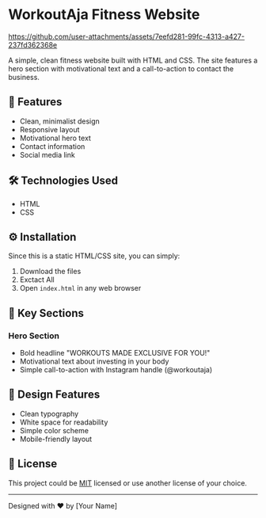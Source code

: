 # WorkoutAja Fitness Website

https://github.com/user-attachments/assets/7eefd281-99fc-4313-a427-237fd362368e

A simple, clean fitness website built with HTML and CSS. The site features a hero section with motivational text and a call-to-action to contact the business.

## 🚀 Features

- Clean, minimalist design
- Responsive layout
- Motivational hero text
- Contact information
- Social media link

## 🛠️ Technologies Used

- HTML
- CSS

## ⚙️ Installation

Since this is a static HTML/CSS site, you can simply:

1. Download the files
2. Exctact All
3. Open `index.html` in any web browser

## 📱 Key Sections

### Hero Section

- Bold headline "WORKOUTS MADE EXCLUSIVE FOR YOU!"
- Motivational text about investing in your body
- Simple call-to-action with Instagram handle (@workoutaja)

## 🎨 Design Features

- Clean typography
- White space for readability
- Simple color scheme
- Mobile-friendly layout

## 📝 License

This project could be [MIT](LICENSE) licensed or use another license of your choice.

---

Designed with ❤️ by [Your Name]

